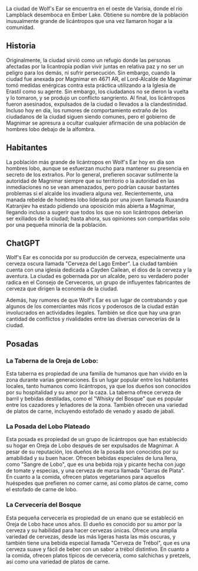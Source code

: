 La ciudad de Wolf's Ear se encuentra en el oeste de Varisia, donde el río Lampblack desemboca en Ember Lake. Obtiene su nombre de la población inusualmente grande de licántropos que una vez llamaron hogar a la comunidad.

## Historia
Originalmente, la ciudad sirvió como un refugio donde las personas afectadas por la licantropía podían vivir juntas en relativa paz y no ser un peligro para los demás, ni sufrir persecución. Sin embargo, cuando la ciudad fue anexada por Magnimar en 4671 AR, el Lord-Alcalde de Magnimar tomó medidas enérgicas contra esta práctica utilizando a la Iglesia de Erastil como su agente. Sin embargo, los ciudadanos no se dieron la vuelta y lo tomaron, y se produjo un conflicto sangriento. Al final, los licántropos fueron asesinados, expulsados ​​de la ciudad o llevados a la clandestinidad. Incluso hoy en día, los rumores de comportamiento extraño de los ciudadanos de la ciudad siguen siendo comunes, pero el gobierno de Magnimar se apresura a ocultar cualquier afirmación de una población de hombres lobo debajo de la alfombra.

## Habitantes
La población más grande de licántropos en Wolf's Ear hoy en día son hombres lobo, aunque se esfuerzan mucho para mantener su presencia en secreto de los extraños. Por lo general, prefieren socavar sutilmente la autoridad de Magnimar siempre que su territorio o la autoridad en las inmediaciones no se vean amenazados, pero podrían causar bastantes problemas si el alcalde los invadiera alguna vez. Recientemente, una manada rebelde de hombres lobo liderada por una joven llamada Ruxandra Katranjiev ha estado pidiendo una oposición más abierta a Magnimar, llegando incluso a sugerir que todos los que no son licántropos deberían ser exiliados de la ciudad; hasta ahora, sus opiniones son compartidas solo por una pequeña minoría de la población.

## ChatGPT
Wolf's Ear es conocida por su producción de cerveza, especialmente una cerveza oscura llamada "Cerveza del Lago Ember". La ciudad también cuenta con una iglesia dedicada a Cayden Cailean, el dios de la cerveza y la aventura. La ciudad es gobernada por un alcalde, pero su verdadero poder radica en el Consejo de Cerveceros, un grupo de influyentes fabricantes de cerveza que dirigen la economía de la ciudad.

Además, hay rumores de que Wolf's Ear es un lugar de contrabando y que algunos de los comerciantes más ricos y poderosos de la ciudad están involucrados en actividades ilegales. También se dice que hay una gran cantidad de conflictos y rivalidades entre las diversas cervecerías de la ciudad.

## Posadas
### La Taberna de la Oreja de Lobo:
Esta taberna es propiedad de una familia de humanos que han vivido en la zona durante varias generaciones. Es un lugar popular entre los habitantes locales, tanto humanos como licántropos, ya que los dueños son conocidos por su hospitalidad y su amor por la caza. La taberna ofrece cerveza de barril y bebidas destiladas, como el "Whisky del Bosque" que es popular entre los cazadores y leñadores de la zona. También ofrecen una variedad de platos de carne, incluyendo estofado de venado y asado de jabalí.

### La Posada del Lobo Plateado
Esta posada es propiedad de un grupo de licántropos que han establecido su hogar en Oreja de Lobo después de ser expulsados de Magnimar. A pesar de su reputación, los dueños de la posada son conocidos por su amabilidad y su buen hacer. Ofrecen bebidas especiales de luna llena, como "Sangre de Lobo", que es una bebida roja y picante hecha con jugo de tomate y especias, y una cerveza de marca llamada "Garras de Plata". En cuanto a la comida, ofrecen platos vegetarianos para aquellos huéspedes que prefieren no comer carne, así como platos de carne, como el estofado de carne de lobo.

### La Cervecería del Bosque
Esta pequeña cervecería es propiedad de un enano que se estableció en Oreja de Lobo hace unos años. El dueño es conocido por su amor por la cerveza y su habilidad para hacer cervezas únicas. Ofrece una amplia variedad de cervezas, desde las más ligeras hasta las más oscuras, y también tiene una bebida especial llamada "Cerveza de Trébol", que es una cerveza suave y fácil de beber con un sabor a trébol distintivo. En cuanto a la comida, ofrecen platos típicos de cervecería, como salchichas y pretzels, así como una variedad de platos de carne.